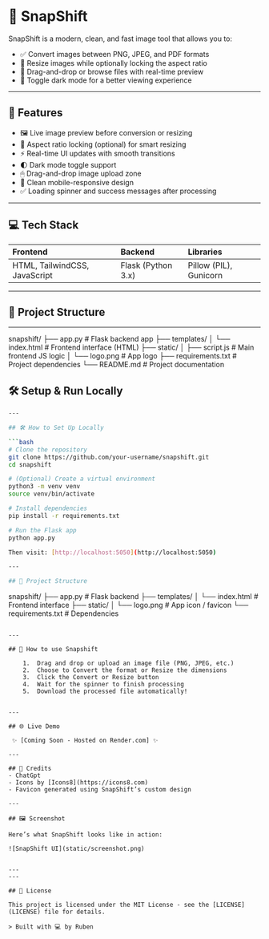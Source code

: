 # 📸 SnapShift

SnapShift is a modern, clean, and fast image tool that allows you to:
- ✅ Convert images between PNG, JPEG, and PDF formats
- 📐 Resize images while optionally locking the aspect ratio
- 🔁 Drag-and-drop or browse files with real-time preview
- 🌙 Toggle dark mode for a better viewing experience

---

## 🚀 Features

- 🖼 Live image preview before conversion or resizing
- 🧠 Aspect ratio locking (optional) for smart resizing
- ⚡ Real-time UI updates with smooth transitions
- 🌓 Dark mode toggle support
- 🖱 Drag-and-drop image upload zone
- 🎯 Clean mobile-responsive design
- ✅ Loading spinner and success messages after processing

---

## 💻 Tech Stack

| Frontend | Backend  | Libraries  |
|:--------|:---------|:-----------|
| HTML, TailwindCSS, JavaScript | Flask (Python 3.x) | Pillow (PIL), Gunicorn |

---

## 📁 Project Structure

---
snapshift/
├── app.py                 # Flask backend app
├── templates/
│   └── index.html         # Frontend interface (HTML)
├── static/
│   ├── script.js          # Main frontend JS logic
│   └── logo.png           # App logo
├── requirements.txt       # Project dependencies
└── README.md              # Project documentation

## 🛠 Setup & Run Locally

```bash
---

## 🛠 How to Set Up Locally

```bash
# Clone the repository
git clone https://github.com/your-username/snapshift.git
cd snapshift

# (Optional) Create a virtual environment
python3 -m venv venv
source venv/bin/activate

# Install dependencies
pip install -r requirements.txt

# Run the Flask app
python app.py

Then visit: [http://localhost:5050](http://localhost:5050)

---

## 📁 Project Structure

```
snapshift/
├── app.py                 # Flask backend
├── templates/
│   └── index.html         # Frontend interface
├── static/
│   └── logo.png           # App icon / favicon
└── requirements.txt       # Dependencies
```

---

## 🧪 How to use Snapshift

	1.	Drag and drop or upload an image file (PNG, JPEG, etc.)
	2.	Choose to Convert the format or Resize the dimensions
	3.	Click the Convert or Resize button
	4.	Wait for the spinner to finish processing
	5.	Download the processed file automatically!


---

## 🌐 Live Demo

 ✨ [Coming Soon - Hosted on Render.com] ✨

---

## 📸 Credits
- ChatGpt
- Icons by [Icons8](https://icons8.com)
- Favicon generated using SnapShift’s custom design

---

## 🖼 Screenshot

Here’s what SnapShift looks like in action:

![SnapShift UI](static/screenshot.png)


---
---

## 📄 License

This project is licensed under the MIT License - see the [LICENSE](LICENSE) file for details.

> Built with 💻 by Ruben

